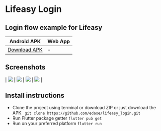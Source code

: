 # Lifeasy Login

## Login flow example for Lifeasy 

Android APK | Web App
------------- | ------------- 
[Download APK](https://github.com/edaxe/lifeasy_login/releases/tag/APK) | -

## Screenshots

| ![](https://github.com/edaxe/lifeasy_login/blob/main/release/1.png)  | ![](https://github.com/edaxe/lifeasy_login/blob/main/release/2.png) | ![](https://github.com/edaxe/lifeasy_login/blob/main/release/3.png) | ![](https://github.com/edaxe/lifeasy_login/blob/main/release/4.jpeg)  | 


## Install instructions

- Clone the project using terminal or download ZIP or just download the APK
``` git clone https://github.com/edaxe/lifeasy_login.git```
- Run Flutter package getter
``` flutter pub get ```
- Run on your preferred platform
``` flutter run ``` 
